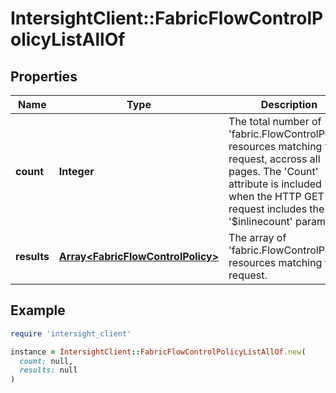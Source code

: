 # IntersightClient::FabricFlowControlPolicyListAllOf

## Properties

| Name | Type | Description | Notes |
| ---- | ---- | ----------- | ----- |
| **count** | **Integer** | The total number of &#39;fabric.FlowControlPolicy&#39; resources matching the request, accross all pages. The &#39;Count&#39; attribute is included when the HTTP GET request includes the &#39;$inlinecount&#39; parameter. | [optional] |
| **results** | [**Array&lt;FabricFlowControlPolicy&gt;**](FabricFlowControlPolicy.md) | The array of &#39;fabric.FlowControlPolicy&#39; resources matching the request. | [optional] |

## Example

```ruby
require 'intersight_client'

instance = IntersightClient::FabricFlowControlPolicyListAllOf.new(
  count: null,
  results: null
)
```

